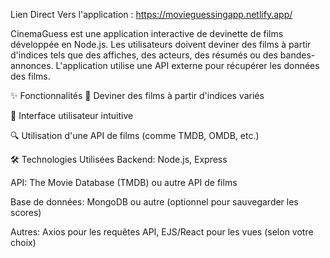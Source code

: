Lien Direct Vers l'application :
https://movieguessingapp.netlify.app/


CinemaGuess est une application interactive de devinette de films développée en Node.js. Les utilisateurs doivent deviner des films à partir d'indices tels que des affiches, des acteurs, des résumés ou des bandes-annonces. L'application utilise une API externe pour récupérer les données des films.

✨ Fonctionnalités
🎥 Deviner des films à partir d'indices variés

📱 Interface utilisateur intuitive

🔍 Utilisation d'une API de films (comme TMDB, OMDB, etc.)

🛠️ Technologies Utilisées
Backend: Node.js, Express

API: The Movie Database (TMDB) ou autre API de films

Base de données: MongoDB ou autre (optionnel pour sauvegarder les scores)

Autres: Axios pour les requêtes API, EJS/React pour les vues (selon votre choix)
